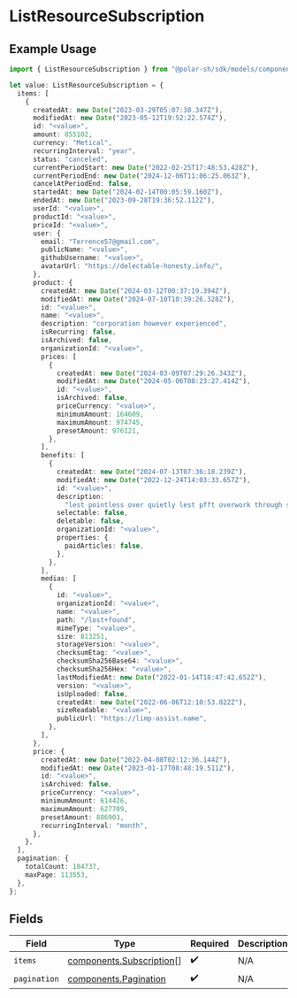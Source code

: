 # ListResourceSubscription

## Example Usage

```typescript
import { ListResourceSubscription } from "@polar-sh/sdk/models/components";

let value: ListResourceSubscription = {
  items: [
    {
      createdAt: new Date("2023-03-29T05:07:38.347Z"),
      modifiedAt: new Date("2023-05-12T19:52:22.574Z"),
      id: "<value>",
      amount: 855102,
      currency: "Metical",
      recurringInterval: "year",
      status: "canceled",
      currentPeriodStart: new Date("2022-02-25T17:48:53.428Z"),
      currentPeriodEnd: new Date("2024-12-06T11:06:25.063Z"),
      cancelAtPeriodEnd: false,
      startedAt: new Date("2024-02-14T00:05:59.160Z"),
      endedAt: new Date("2023-09-28T19:36:52.112Z"),
      userId: "<value>",
      productId: "<value>",
      priceId: "<value>",
      user: {
        email: "Terrence57@gmail.com",
        publicName: "<value>",
        githubUsername: "<value>",
        avatarUrl: "https://delectable-honesty.info/",
      },
      product: {
        createdAt: new Date("2024-03-12T00:37:19.394Z"),
        modifiedAt: new Date("2024-07-10T10:39:26.328Z"),
        id: "<value>",
        name: "<value>",
        description: "corporation however experienced",
        isRecurring: false,
        isArchived: false,
        organizationId: "<value>",
        prices: [
          {
            createdAt: new Date("2024-03-09T07:29:26.343Z"),
            modifiedAt: new Date("2024-05-06T08:23:27.414Z"),
            id: "<value>",
            isArchived: false,
            priceCurrency: "<value>",
            minimumAmount: 164609,
            maximumAmount: 974745,
            presetAmount: 976121,
          },
        ],
        benefits: [
          {
            createdAt: new Date("2024-07-13T07:36:18.239Z"),
            modifiedAt: new Date("2022-12-24T14:03:33.657Z"),
            id: "<value>",
            description:
              "lest pointless over quietly lest pfft overwork through surprisingly",
            selectable: false,
            deletable: false,
            organizationId: "<value>",
            properties: {
              paidArticles: false,
            },
          },
        ],
        medias: [
          {
            id: "<value>",
            organizationId: "<value>",
            name: "<value>",
            path: "/lost+found",
            mimeType: "<value>",
            size: 813251,
            storageVersion: "<value>",
            checksumEtag: "<value>",
            checksumSha256Base64: "<value>",
            checksumSha256Hex: "<value>",
            lastModifiedAt: new Date("2022-01-14T18:47:42.652Z"),
            version: "<value>",
            isUploaded: false,
            createdAt: new Date("2022-06-06T12:10:53.022Z"),
            sizeReadable: "<value>",
            publicUrl: "https://limp-assist.name",
          },
        ],
      },
      price: {
        createdAt: new Date("2022-04-08T02:12:36.144Z"),
        modifiedAt: new Date("2023-01-17T08:48:19.511Z"),
        id: "<value>",
        isArchived: false,
        priceCurrency: "<value>",
        minimumAmount: 614426,
        maximumAmount: 627709,
        presetAmount: 886903,
        recurringInterval: "month",
      },
    },
  ],
  pagination: {
    totalCount: 104737,
    maxPage: 113553,
  },
};
```

## Fields

| Field                                                                | Type                                                                 | Required                                                             | Description                                                          |
| -------------------------------------------------------------------- | -------------------------------------------------------------------- | -------------------------------------------------------------------- | -------------------------------------------------------------------- |
| `items`                                                              | [components.Subscription](../../models/components/subscription.md)[] | :heavy_check_mark:                                                   | N/A                                                                  |
| `pagination`                                                         | [components.Pagination](../../models/components/pagination.md)       | :heavy_check_mark:                                                   | N/A                                                                  |